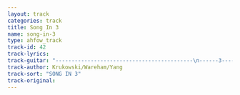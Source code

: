 ```yaml
---
layout: track
categories: track
title: Song In 3
name: song-in-3
type: ahfow_track
track-id: 42
track-lyrics: 
track-guitar: "-------------------------------------------\n------3---------3--------3--------3--------\n---------2----------2--------2--------2----\n--0----------------------------------------\n-------------3---------2--------0----------\n-------------------------------------------\nthe strum is D C E A power chords\n(provided by brad)"
track-author: Krukowski/Wareham/Yang
track-sort: "SONG IN 3"
track-original: 
---
```

